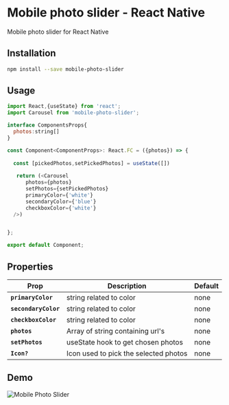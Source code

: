 # Mobile photo slider - React Native
Mobile photo slider for React Native

## Installation

```bash
npm install --save mobile-photo-slider
```

## Usage

```js
import React,{useState} from 'react';
import Carousel from 'mobile-photo-slider';

interface ComponentsProps{
  photos:string[]
}

const Component<ComponentProps>: React.FC = ({photos}) => {
   
  const [pickedPhotos,setPickedPhotos] = useState([])
  
   return (<Carousel
      photos={photos}
      setPhotos={setPickedPhotos}
      primaryColor={'white'}
      secondaryColor={'blue'}
      checkboxColor={'white'}
  />)


};

export default Component;
```

## Properties

| Prop                      | Description                                                                                                                                                                                                                                                                                                             | Default        |
| ------------------------- | ----------------------------------------------------------------------------------------------------------------------------------------------------------------------------------------------------------------------------------------------------------------------------------------------------------------------- | -------------- |
| **`primaryColor`**               | string related to color | none   
| **`secondaryColor`**               | string related to color | none
| **`checkboxColor`**               | string related to color | none   
| **`photos`**               | Array of string containing url's | none
| **`setPhotos`**               | useState hook to get chosen photos  | none
| **`Icon?`**               | Icon used to pick the selected photos  | none



## Demo

![Mobile Photo Slider](demo/git.gif)
